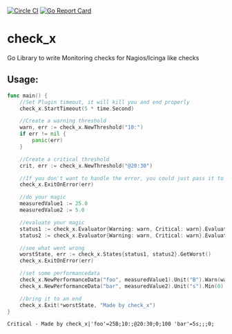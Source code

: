 [![Circle CI](https://circleci.com/gh/Griesbacher/check_x/tree/master.svg?style=svg)](https://circleci.com/gh/Griesbacher/check_x/tree/master)
[![Go Report Card](https://goreportcard.com/badge/github.com/Griesbacher/check_x)](https://goreportcard.com/report/github.com/Griesbacher/check_x)

# check_x
Go Library to write Monitoring checks for Nagios/Icinga like checks

## Usage:
```go
func main() {
	//Set Plugin timeout, it will kill you and end properly
	check_x.StartTimeout(5 * time.Second)

	//Create a warning threshold
	warn, err := check_x.NewThreshold("10:")
	if err != nil {
		panic(err)
	}

	//Create a critical threshold
	crit, err := check_x.NewThreshold("@20:30")

	//If you don't want to handle the error, you could just pass it to the user
	check_x.ExitOnError(err)

	//do your magic
	measuredValue1 := 25.0
	measuredValue2 := 5.0

	//evaluate your magic
	status1 := check_x.Evaluator{Warning: warn, Critical: warn}.Evaluate(measuredValue1)
	status2 := check_x.Evaluator{Warning: warn, Critical: warn}.Evaluate(measuredValue2)

	//see what went wrong
	worstState, err := check_x.States{status1, status2}.GetWorst()
	check_x.ExitOnError(err)

	//set some performancedata
	check_x.NewPerformanceData("foo", measuredValue1).Unit("B").Warn(warn).Crit(crit).Min(0).Max(100)
	check_x.NewPerformanceData("bar", measuredValue2).Unit("s").Min(0)

	//bring it to an end
	check_x.Exit(*worstState, "Made by check_x")
}
```

```
Critical - Made by check_x|'foo'=25B;10:;@20:30;0;100 'bar'=5s;;;0;
```
